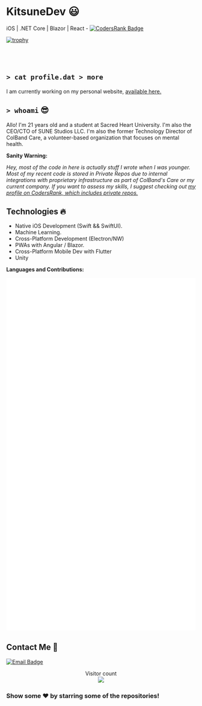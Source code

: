 <!--- JSX
<script src="https://profile.codersrank.io/widget/widget.js"></script>
-->
<!--- NOX -->
 # KitsuneDev :smiley:
 iOS | .NET Core | Blazor | React - 
 [![CodersRank Badge](https://img.shields.io/badge/-CodersRank-71a0a8?style=flat-square&logo=CodersRank&logoColor=white&link=https://profile.codersrank.io/user/kitsunedev)](https://profile.codersrank.io/user/kitsunedev)
 
 [![trophy](https://github-profile-trophy.vercel.app/?username=KitsuneDev&row=1&theme=onedark)](https://github.com/ryo-ma/github-profile-trophy)

<br/>
<br/>

## `> cat profile.dat > more`

I am currently working on my personal website, [available here.](https://KitsuneDev.vercel.app/)
<!--- END: NOX -->
## `> whoami` :sunglasses:
Allo! I'm 21 years old and a student at Sacred Heart University. I'm also the CEO/CTO of SUNE Studios LLC.
I'm also the former Technology Director of ColBand Care, a volunteer-based organization that focuses on mental health.

**Sanity Warning:**

*Hey, most of the code in here is actually stuff I wrote when I was younger.*
*Most of my recent code is stored in Private Repos due to internal integrations with proprietary infrastructure as part of ColBand's Care or my current company. If you want to assess my skills, I suggest checking out [my profile on CodersRank, which includes private repos.](https://profile.codersrank.io/user/KitsuneDev)*

<!--- JSX
<codersrank-widget username="KitsuneDev"></codersrank-widget>
-->
<!--- JSX
My [GitHub Profile](https://github.com/KitsuneDev) is also available
-->

## Technologies :fire:
- Native iOS Development (Swift && SwiftUI).
- Machine Learning.
- Cross-Platform Development (Electron/NW)
- PWAs with Angular / Blazor.
- Cross-Platform Mobile Dev with Flutter
- Unity


**Languages and Contributions:**  

![Metrics](https://github.com/KitsuneDev/KitsuneDev/blob/main/github-metrics.svg)


##  Contact Me :speech_balloon:
[![Email Badge](https://img.shields.io/badge/-kitsune@akitsune.dev-c14438?style=flat-square&logo=Gmail&logoColor=white&link=mailto:KitsuneDev@cgnet.dev)](mailto:kitsune@akitsune.dev)

<p align="center"> 
  Visitor count<br>
  <img src="https://profile-counter.glitch.me/KitsuneDev/count.svg" />
</p>




### Show some ❤️ by starring some of the repositories!

